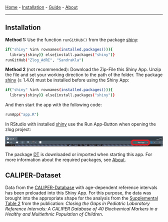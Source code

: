 [Home](./index.md) - [Installation](./install.md) - [Guide](./guide.md) - [About](./about.md)

---

## Installation 

**Method 1:**
Use the function ```runGitHub()``` from the package [shiny](https://cran.r-project.org/web/packages/shiny/index.html):

```bash
if("shiny" %in% rownames(installed.packages())){
  library(shiny)} else{install.packages("shiny")}
runGitHub("Zlog_AdRI", "SandraKla")
```

**Method 2** (not recommended):
Download the Zip-File this Shiny App. Unzip the file and set your working direction to the path of the folder. 
The package [shiny](https://cran.r-project.org/web/packages/shiny/index.html) (≥ 1.4.0) must be installed before using the Shiny App:

```bash
if("shiny" %in% rownames(installed.packages())){
  library(shiny)} else{install.packages("shiny")}
```
And then start the app with the following code:
```bash
runApp("app.R") 
```

In RStudio with installed [shiny](https://cran.r-project.org/web/packages/shiny/index.html) use the Run App-Button when opening the zlog project:

<p float="left">
  <img src="shiny_button.png"/>
</p>


The package [DT](https://cran.r-project.org/web/packages/DT/index.html) is downloaded or imported when starting this app. For more information about the required packages, see [About](./about.md).

## CALIPER-Dataset

Data from the [CALIPER-Database](https://caliper.research.sickkids.ca/#/) with age-dependent reference intervals has been preloaded into this Shiny App. For this purpose, the data was brought into the appropriate shape for the analysis from the [Supplemental Table 2](https://academic.oup.com/clinchem/article/58/5/854/5620695#supplementary-data) from the publication: *Closing the Gaps in Pediatric Laboratory Reference Intervals: A CALIPER Database of 40 Biochemical Markers in a Healthy and Multiethnic Population of Children*. 
